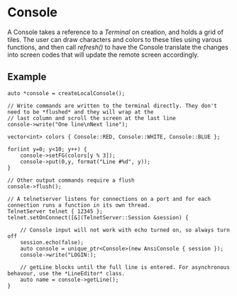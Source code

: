 Console
=======

A Console takes a reference to a *Terminal* on creation, and holds a grid of tiles. The user can draw
characters and colors to these tiles using varous functions, and then call *refresh()* to have the Console
translate the changes into screen codes that will update the remote screen accordingly.

Example
-------

	auto *console = createLocalConsole();

	// Write commands are written to the terminal directly. They don't need to be *flushed* and they will wrap at the
	// last column and scroll the screen at the last line
	console->write("One line\nNext line");

	vector<int> colors { Console::RED, Console::WHITE, Console::BLUE };

	for(int y=0; y<10; y++) {
		console->setFG(colors[y % 3]);
		console->put(0,y, format("Line #%d", y));
	}

	// Other output commands require a flush
	console->flush();

	// A telnetserver listens for connections on a port and for each connection runs a function in its own thread.
	TelnetServer telnet { 12345 };
	telnet.setOnConnect([&](TelnetServer::Session &session) {

		// Console input will not work with echo turned on, so always turn off
		session.echo(false); 
		auto console = unique_ptr<Console>(new AnsiConsole { session });
		console->write("LOGIN:);

		// getLine blocks until the full line is entered. For asynchronous behavour, use the *LineEditor* class.
		auto name = console->getLine();
	}
